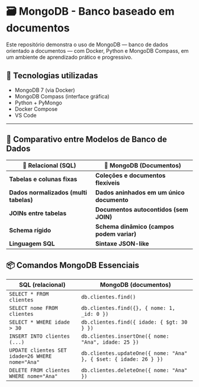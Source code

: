 


# 🗃️ MongoDB - Banco baseado em documentos

Este repositório demonstra o uso de MongoDB — banco de dados orientado a documentos — com Docker, Python e MongoDB Compass, em um ambiente de aprendizado prático e progressivo.

## 🚀 Tecnologias utilizadas

- MongoDB 7 (via Docker)
- MongoDB Compass (interface gráfica)
- Python + PyMongo
- Docker Compose
- VS Code


---
## 🧠 Comparativo entre Modelos de Banco de Dados

| 💾 **Relacional (SQL)**               | 📄 **MongoDB (Documentos)**              |
|--------------------------------------|------------------------------------------|
| **Tabelas e colunas fixas**          | **Coleções e documentos flexíveis**      |
| **Dados normalizados (multi tabelas)** | **Dados aninhados em um único documento** |
| **JOINs entre tabelas**              | **Documentos autocontidos (sem JOIN)**   |
| **Schema rígido**                    | **Schema dinâmico (campos podem variar)**|
| **Linguagem SQL**                    | **Sintaxe JSON-like**                    |


## 📦 Comandos MongoDB Essenciais

| SQL (relacional)            | MongoDB (documentos)                           |
|-----------------------------|-------------------------------------------------|
| `SELECT * FROM clientes`    | `db.clientes.find()`                           |
| `SELECT nome FROM clientes` | `db.clientes.find({}, { nome: 1, _id: 0 })`     |
| `SELECT * WHERE idade > 30` | `db.clientes.find({ idade: { $gt: 30 } })`     |
| `INSERT INTO clientes (...)`| `db.clientes.insertOne({ nome: "Ana", idade: 25 })` |
| `UPDATE clientes SET idade=26 WHERE nome="Ana"` | `db.clientes.updateOne({ nome: "Ana" }, { $set: { idade: 26 } })` |
| `DELETE FROM clientes WHERE nome="Ana"` | `db.clientes.deleteOne({ nome: "Ana" })` |